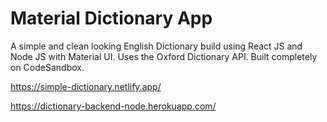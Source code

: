 # Material Dictionary App
A simple and clean looking English Dictionary build using React JS and Node JS with Material UI. Uses the Oxford Dictionary API.
Built completely on CodeSandbox.

https://simple-dictionary.netlify.app/

https://dictionary-backend-node.herokuapp.com/
